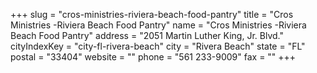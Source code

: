 +++
slug = "cros-ministries-riviera-beach-food-pantry"
title = "Cros Ministries -Riviera Beach Food Pantry"
name = "Cros Ministries -Riviera Beach Food Pantry"
address = "2051 Martin Luther King, Jr. Blvd."
cityIndexKey = "city-fl-rivera-beach"
city = "Rivera Beach"
state = "FL"
postal = "33404"
website = ""
phone = "561 233-9009"
fax = ""
+++
